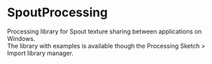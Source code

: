 # SpoutProcessing
Processing library for Spout texture sharing between applications on Windows.\
The library with examples is available though the Processing Sketch > Import library manager.

